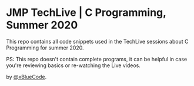 # JMP TechLive | C Programming, Summer 2020
This repo contains all code snippets used in the TechLive sessions about C Programming for summer 2020.

PS: This repo doesn't contain complete programs, it can be helpful in case you're reviewing basics or re-watching the Live videos.

by [@xBlueCode](https://github.com/xBlueCode).
